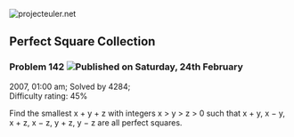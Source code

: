 ![projecteuler.net](images/print_page_logo.png)

## Perfect Square Collection

### Problem 142 ![](images/icon_info.png)Published on Saturday, 24th February
2007, 01:00 am; Solved by 4284;  
Difficulty rating: 45%

Find the smallest x + y + z with integers x &gt; y &gt; z &gt; 0 such that x +
y, x − y, x + z, x − z, y + z, y − z are all perfect squares.

  
  

